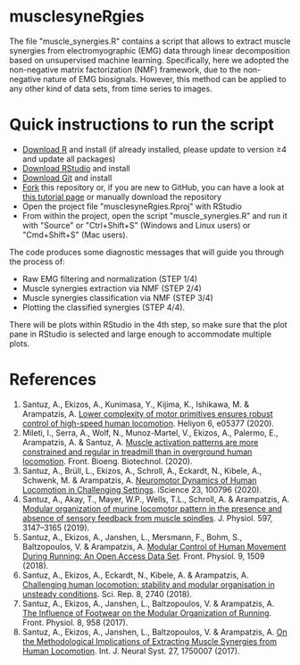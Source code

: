 # musclesyneRgies

The file "muscle_synergies.R" contains a script that allows to extract muscle synergies from electromyographic (EMG) data through linear decomposition based on unsupervised machine learning. Specifically, here we adopted the non-negative matrix factorization (NMF) framework, due to the non-negative nature of EMG biosignals. However, this method can be applied to any other kind of data sets, from time series to images.

# Quick instructions to run the script
- [Download R](https://cran.r-project.org/mirrors.html) and install (if already installed, please update to version ≥4 and update all packages)
- [Download RStudio](https://rstudio.com/products/rstudio/download/) and install
- [Download Git](https://git-scm.com/downloads) and install
- [Fork](https://docs.github.com/en/free-pro-team@latest/github/getting-started-with-github/fork-a-repo) this repository or, if you are new to GitHub, you can have a look at [this tutorial page](https://r-bio.github.io/intro-git-rstudio/) or manually download the repository
- Open the project file "musclesyneRgies.Rproj" with RStudio
- From within the project, open the script "muscle_synergies.R" and run it with "Source" or "Ctrl+Shift+S" (Windows and Linux users) or "Cmd+Shift+S" (Mac users).

The code produces some diagnostic messages that will guide you through the process of:
- Raw EMG filtering and normalization (STEP 1/4)
- Muscle synergies extraction via NMF (STEP 2/4)
- Muscle synergies classification via NMF (STEP 3/4)
- Plotting the classified synergies (STEP 4/4).

There will be plots within RStudio in the 4th step, so make sure that the plot pane in RStudio is selected and large enough to accommodate multiple plots.

# References
1. Santuz, A., Ekizos, A., Kunimasa, Y., Kijima, K., Ishikawa, M. & Arampatzis, A. [Lower complexity of motor primitives ensures robust control of high-speed human locomotion](https://www.cell.com/heliyon/fulltext/S2405-8440(20)32220-9). Heliyon 6, e05377 (2020).
2. Mileti, I., Serra, A., Wolf, N., Munoz-Martel, V., Ekizos, A., Palermo, E., Arampatzis, A. & Santuz, A. [Muscle activation patterns are more constrained and regular in treadmill than in overground human locomotion](https://www.frontiersin.org/articles/10.3389/fbioe.2020.581619/full). Front. Bioeng. Biotechnol. (2020).
3. Santuz, A., Brüll, L., Ekizos, A., Schroll, A., Eckardt, N., Kibele, A., Schwenk, M. & Arampatzis, A. [Neuromotor Dynamics of Human Locomotion in Challenging Settings](https://www.cell.com/iscience/fulltext/S2589-0042(19)30542-5). iScience 23, 100796 (2020).
4. Santuz, A., Akay, T., Mayer, W.P., Wells, T.L., Schroll, A. & Arampatzis, A. [Modular organization of murine locomotor pattern in the presence and absence of sensory feedback from muscle spindles](https://physoc.onlinelibrary.wiley.com/doi/abs/10.1113/JP277515). J. Physiol. 597, 3147–3165 (2019).
5. Santuz, A., Ekizos, A., Janshen, L., Mersmann, F., Bohm, S., Baltzopoulos, V. & Arampatzis, A. [Modular Control of Human Movement During Running: An Open Access Data Set](https://www.frontiersin.org/articles/10.3389/fphys.2018.01509/full). Front. Physiol. 9, 1509 (2018).
6. Santuz, A., Ekizos, A., Eckardt, N., Kibele, A. & Arampatzis, A. [Challenging human locomotion: stability and modular organisation in unsteady conditions](https://www.nature.com/articles/s41598-018-21018-4). Sci. Rep. 8, 2740 (2018).
7. Santuz, A., Ekizos, A., Janshen, L., Baltzopoulos, V. & Arampatzis, A. [The Influence of Footwear on the Modular Organization of Running](https://www.frontiersin.org/articles/10.3389/fphys.2017.00958/full). Front. Physiol. 8, 958 (2017).
8. Santuz, A., Ekizos, A., Janshen, L., Baltzopoulos, V. & Arampatzis, A. [On the Methodological Implications of Extracting Muscle Synergies from Human Locomotion](https://www.worldscientific.com/doi/abs/10.1142/S0129065717500071). Int. J. Neural Syst. 27, 1750007 (2017).
